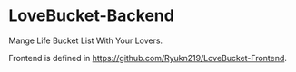 # LoveBucket-Backend
Mange Life Bucket List With Your Lovers. 

Frontend is defined in https://github.com/Ryukn219/LoveBucket-Frontend.
